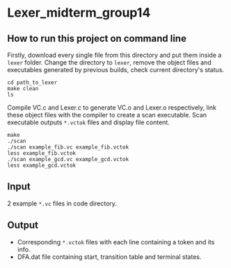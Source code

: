 # Lexer_midterm_group14

## How to run this project on command line
Firstly, download every single file from this directory and put them inside a `lexer` folder. Change the directory to `lexer`, remove the object files and executables generated by previous builds, check current directory's status.
```
cd path_to_lexer
make clean
ls
```
Compile VC.c and Lexer.c to generate VC.o and Lexer.o respectively, link these object files with the compiler to create a scan executable. Scan executable outputs `*.vctok` files and display file content.
```
make
./scan
./scan example_fib.vc example_fib.vctok
less example_fib.vctok
./scan example_gcd.vc example_gcd.vctok
less example_gcd.vctok
``` 
## Input
2 example `*.vc` files in code directory.
## Output
- Corresponding `*.vctok` files with each line containing a token and its info.
- DFA.dat file containing start, transition table and terminal states.



